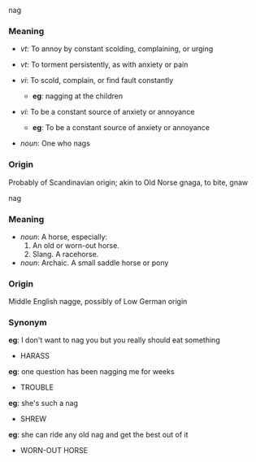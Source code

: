 nag
### Meaning
+ _vt_: To annoy by constant scolding, complaining, or urging
+ _vt_: To torment persistently, as with anxiety or pain
+ _vi_: To scold, complain, or find fault constantly
    + __eg__: nagging at the children
+ _vi_: To be a constant source of anxiety or annoyance
    + __eg__: To be a constant source of anxiety or annoyance

+ _noun_: One who nags

### Origin

Probably of Scandinavian origin; akin to Old Norse gnaga, to bite, gnaw

nag
### Meaning
+ _noun_: A horse, especially:
   1. An old or worn-out horse.
   2. Slang. A racehorse.
+ _noun_: Archaic. A small saddle horse or pony

### Origin

Middle English nagge, possibly of Low German origin

### Synonym

__eg__: I don't want to nag you but you really should eat something

+ HARASS

__eg__: one question has been nagging me for weeks

+ TROUBLE

__eg__: she's such a nag

+ SHREW

__eg__: she can ride any old nag and get the best out of it

+ WORN-OUT HORSE


